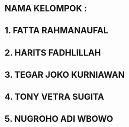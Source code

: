 # NAMA KELOMPOK  :
# 1. FATTA RAHMANAUFAL
# 2. HARITS FADHLILLAH
# 3. TEGAR JOKO KURNIAWAN
# 4. TONY VETRA SUGITA
# 5. NUGROHO ADI WBOWO
